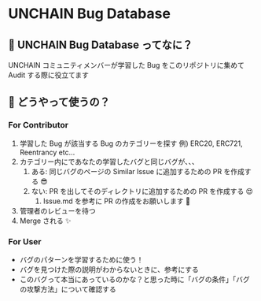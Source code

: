 # UNCHAIN Bug Database

## 🤔 UNCHAIN Bug Database ってなに？

UNCHAIN コミュニティメンバーが学習した Bug をこのリポジトリに集めて Audit する際に役立てます

## 🤩 どうやって使うの？

### For Contributor

1. 学習した Bug が該当する Bug のカテゴリーを探す 例) ERC20, ERC721, Reentrancy etc...
2. カテゴリー内にであなたの学習したバグと同じバグが、、、
   1. ある: 同じバグのページの Similar Issue に追加するための PR を作成する 😎
   2. ない: PR を出してそのディレクトリに追加するための PR を作成する 😍
      1. Issue.md を参考に PR の作成をお願いします 🙏
3. 管理者のレビューを待つ
4. Merge される ✨

### For User

- バグのパターンを学習するために使う！
- バグを見つけた際の説明がわからないときに、参考にする
- このバグって本当にあっているのかな？と思った時に「バグの条件」「バグの攻撃方法」について確認する
